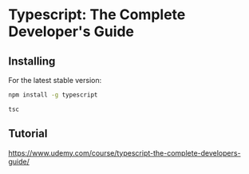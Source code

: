 # Typescript: The Complete Developer's Guide

## Installing

For the latest stable version:
```bash
npm install -g typescript
```

```run
tsc
```
 
## Tutorial 
https://www.udemy.com/course/typescript-the-complete-developers-guide/